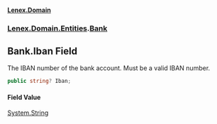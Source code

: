 #### [Lenex.Domain](index.md 'index')
### [Lenex.Domain.Entities](Lenex.Domain.Entities.md 'Lenex.Domain.Entities').[Bank](Lenex.Domain.Entities.Bank.md 'Lenex.Domain.Entities.Bank')

## Bank.Iban Field

The IBAN number of the bank account. Must be a valid IBAN number.

```csharp
public string? Iban;
```

#### Field Value
[System.String](https://docs.microsoft.com/en-us/dotnet/api/System.String 'System.String')